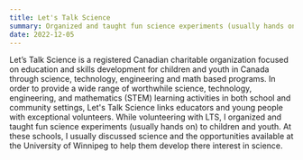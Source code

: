 ```yaml
---
title: Let's Talk Science 
summary: Organized and taught fun science experiments (usually hands on) to children and youth. Also discussed science and the opportunities available at the University of Winnipeg to help them develop there interest in science.
date: 2022-12-05
---
```


Let’s Talk Science is a registered Canadian charitable organization focused on education and skills development for children and youth in Canada through science, technology, engineering and math based programs. In order to provide a wide range of worthwhile science, technology, engineering, and mathematics (STEM) learning activities in both school and community settings, Let's Talk Science links educators and young people with exceptional volunteers. While volunteering with LTS, I organized and taught fun science experiments (usually hands on) to children and youth. At these schools, I usually discussed science and the opportunities available at the University of Winnipeg to help them develop there interest in science.
